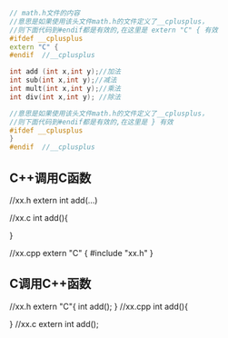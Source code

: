 


```cpp
// math.h文件的内容 
//意思是如果使用该头文件math.h的文件定义了__cplusplus，
//则下面代码到#endif都是有效的,在这里是 extern "C" { 有效
#ifdef __cplusplus 
extern "C" {
#endif  //__cplusplus

int add (int x,int y);//加法
int sub(int x,int y);//减法
int mult(int x,int y);//乘法
int div(int x,int y); //除法

//意思是如果使用该头文件math.h的文件定义了__cplusplus，
//则下面代码到#endif都是有效的,在这里是 } 有效
#ifdef __cplusplus
}
#endif  //__cplusplus

```

## C++调用C函数
//xx.h
extern int add(...)

//xx.c
int add(){

}

//xx.cpp
extern "C" {
    #include "xx.h"
}
## C调用C++函数

//xx.h
extern "C"{
    int add();
}
//xx.cpp
int add(){

}
//xx.c
extern int add();